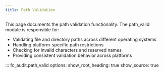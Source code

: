 ```yaml
---
title: Path Validation
---
```


This page documents the path validation functionality. The path_valid module is responsible for:

- Validating file and directory paths across different operating systems
- Handling platform-specific path restrictions
- Checking for invalid characters and reserved names
- Providing consistent validation behavior across platforms

::: fc_audit.path_valid
    options:
      show_root_heading: true
      show_source: true
